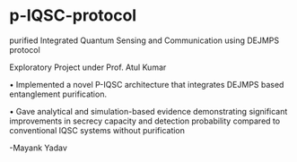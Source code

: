 # p-IQSC-protocol
purified Integrated Quantum Sensing and Communication using DEJMPS protocol

Exploratory Project under Prof. Atul Kumar

• Implemented a novel P-IQSC architecture that integrates DEJMPS based entanglement purification.

• Gave analytical and simulation-based evidence demonstrating significant improvements in secrecy capacity and detection probability compared to conventional IQSC systems without purification

-Mayank Yadav
